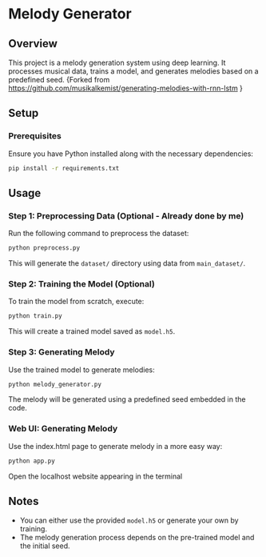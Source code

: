 # Melody Generator

## Overview
This project is a melody generation system using deep learning. It processes musical data, trains a model, and generates melodies based on a predefined seed. {Forked from https://github.com/musikalkemist/generating-melodies-with-rnn-lstm }


## Setup
### Prerequisites
Ensure you have Python installed along with the necessary dependencies:
```sh
pip install -r requirements.txt
```

## Usage

### Step 1: Preprocessing Data (Optional - Already done by me)
Run the following command to preprocess the dataset:
```sh
python preprocess.py
```
This will generate the `dataset/` directory using data from `main_dataset/`.

### Step 2: Training the Model (Optional)
To train the model from scratch, execute:
```sh
python train.py
```
This will create a trained model saved as `model.h5`.

### Step 3: Generating Melody
Use the trained model to generate melodies:
```sh
python melody_generator.py
```
The melody will be generated using a predefined seed embedded in the code.

### Web UI: Generating Melody
Use the index.html page to generate melody in a more easy way:
```sh
python app.py
```
Open the localhost website appearing in the terminal

## Notes
- You can either use the provided `model.h5` or generate your own by training.
- The melody generation process depends on the pre-trained model and the initial seed.


